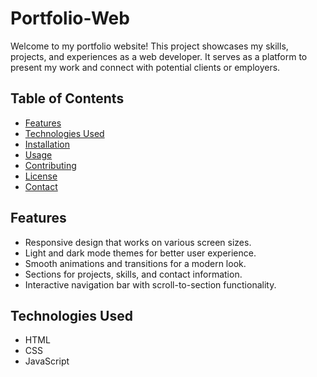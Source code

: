 # Portfolio-Web

Welcome to my portfolio website! This project showcases my skills, projects, and experiences as a web developer. It serves as a platform to present my work and connect with potential clients or employers.

## Table of Contents

- [Features](#features)
- [Technologies Used](#technologies-used)
- [Installation](#installation)
- [Usage](#usage)
- [Contributing](#contributing)
- [License](#license)
- [Contact](#contact)

## Features

- Responsive design that works on various screen sizes.
- Light and dark mode themes for better user experience.
- Smooth animations and transitions for a modern look.
- Sections for projects, skills, and contact information.
- Interactive navigation bar with scroll-to-section functionality.

## Technologies Used

- HTML
- CSS
- JavaScript
